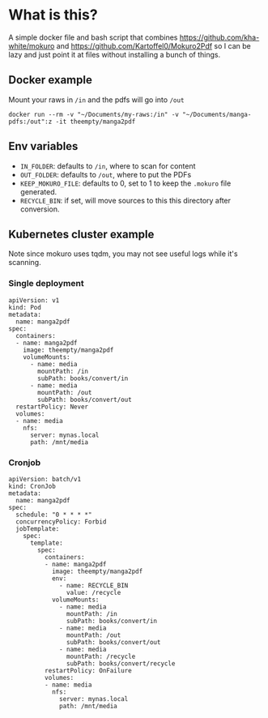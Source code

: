 # What is this?

A simple docker file and bash script that combines https://github.com/kha-white/mokuro and https://github.com/Kartoffel0/Mokuro2Pdf so I can be lazy and just point it at files without installing a bunch of things.

## Docker example

Mount your raws in `/in` and the pdfs will go into `/out`

`docker run --rm -v "~/Documents/my-raws:/in" -v "~/Documents/manga-pdfs:/out":z -it theempty/manga2pdf`

## Env variables

* `IN_FOLDER`: defaults to `/in`, where to scan for content
* `OUT_FOLDER`: defaults to `/out`, where to put the PDFs
* `KEEP_MOKURO_FILE`: defaults to 0, set to 1 to keep the `.mokuro` file generated.
* `RECYCLE_BIN`: if set, will move sources to this this directory after conversion.

## Kubernetes cluster example

Note since mokuro uses tqdm, you may not see useful logs while it's scanning.

### Single deployment

```
apiVersion: v1
kind: Pod
metadata:
  name: manga2pdf
spec:
  containers:
  - name: manga2pdf
    image: theempty/manga2pdf
    volumeMounts:
      - name: media
        mountPath: /in
        subPath: books/convert/in
      - name: media
        mountPath: /out
        subPath: books/convert/out
  restartPolicy: Never
  volumes:
  - name: media
    nfs:
      server: mynas.local
      path: /mnt/media
```

### Cronjob

```
apiVersion: batch/v1
kind: CronJob
metadata:
  name: manga2pdf
spec:
  schedule: "0 * * * *"
  concurrencyPolicy: Forbid
  jobTemplate:
    spec:
      template:
        spec:
          containers:
          - name: manga2pdf
            image: theempty/manga2pdf
            env:
              - name: RECYCLE_BIN
                value: /recycle
            volumeMounts:
              - name: media
                mountPath: /in
                subPath: books/convert/in
              - name: media
                mountPath: /out
                subPath: books/convert/out
              - name: media
                mountPath: /recycle
                subPath: books/convert/recycle
          restartPolicy: OnFailure
          volumes:
          - name: media
            nfs:
              server: mynas.local
              path: /mnt/media
```
